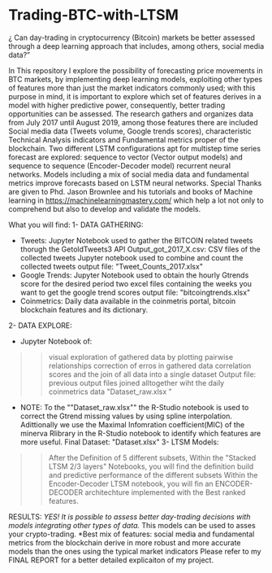 # Trading-BTC-with-LTSM
¿ Can day-trading in cryptocurrency (Bitcoin) markets be better assessed through a deep learning approach that includes, among others, social media data?”

In This repository I explore the possibility of forecasting price movements in BTC markets, by implementing deep learning models, exploiting other types of features more than just the market indicators commonly used; with this purpose in mind, it is important to explore which set of features derives in a model with higher predictive power, consequently, better trading opportunities can be assessed.
The research gathers and organizes data from July 2017 until August 2019, among those features there are included Social media data (Tweets volume, Google trends scores), characteristic Technical Analysis indicators and Fundamental metrics proper of the blockchain. Two different LSTM configurations apt for multistep time series forecast are explored: sequence to vector (Vector output models) and sequence to sequence (Encoder-Decoder model) recurrent neural networks.
Models including a mix of social media data and fundamental metrics improve forecasts based on LSTM neural networks.
Special Thanks are given to Phd. Jason Brownlee and his tutorials and books of Machine learning in https://machinelearningmastery.com/ which help a lot not only to comprehend but also to develop and validate the models. 

What you will find:
1- DATA GATHERING:
  + Tweets:
  Jupyter Notebook used to gather the BITCOIN related tweets thorugh the GetoldTweets3 API
  Output_got_2017_X.csv: CSV files of the collected tweets
  Jupyter notebook used to combine and count the collected tweets
  output file: "Tweet_Counts_2017.xlsx"		
  + Google Trends: 
  Jupyter Notebook used to obtain the hourly Gtrends score for the desired period
  two excel files containing the weeks you want to get the google trend scores
  output file: "bitcoingtrends.xlsx"
  + Coinmetrics: 	Daily data available  in the coinmetris portal, bitcoin blockchain features and its dictionary.

2- DATA EXPLORE:
 + Jupyter Notebook of:
>>visual exploration of gathered data by plotting pairwise relationships
>>correction of erros in gathered data
>>correlation scores and the join of all data into a single dataset
>>Output file: previous output files joined alltogether wiht the daily coinmetrics data "Dataset_raw.xlsx "
 + NOTE: To the ""Dataset_raw.xlsx"" the R-Studio notebook is used to correct the Gtrend missing values by using spline interpolation. Adittionally we use the Maximal Infomration coefficient(MIC) of the minerva Rlibrary in the R-Studio notebook to identify which features are more useful.
Final Dataset: "Dataset.xlsx"
 3- LTSM Models:
>>After the Definition of 5 different subsets,
>>Within the "Stacked LTSM 2/3 layers" Notebooks, you will find the definition build and predictive performance of the different subsets
>>Within the Encoder-Decoder LTSM notebook, you will fin an ENCODER-DECODER architechture implemented with the Best ranked features.

RESULTS:
<space><space>*<space>YES! It is possible to assess better day-trading decisions with models integrating other types of data.
<space><space>*<space>This models can be used to asses your crypto-trading.
<space><space>*<space>Best mix of features: social media and fundamental metrics from the blockchain derive in more robust and more accurate models than the ones using the typical market indicators
 Please refer to my FINAL REPORT  for a better detailed explicaiton of my project. 

